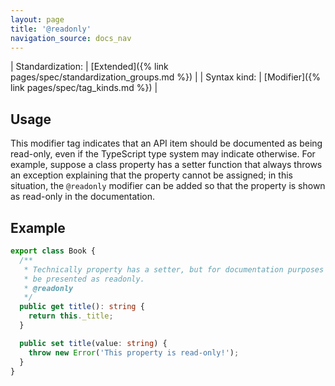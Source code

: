 ```yaml
---
layout: page
title: '@readonly'
navigation_source: docs_nav
---
```


| Standardization: | [Extended]({% link pages/spec/standardization_groups.md %}) |
| Syntax kind: | [Modifier]({% link pages/spec/tag_kinds.md %}) |


## Usage

This modifier tag indicates that an API item should be documented as being read-only, even if the TypeScript
type system may indicate otherwise.  For example, suppose a class property has a setter function that always
throws an exception explaining that the property cannot be assigned; in this situation, the `@readonly` modifier
can be added so that the property is shown as read-only in the documentation.


## Example

```ts
export class Book {
  /**
   * Technically property has a setter, but for documentation purposes it should
   * be presented as readonly.
   * @readonly
   */
  public get title(): string {
    return this._title;
  }

  public set title(value: string) {
    throw new Error('This property is read-only!');
  }
}
```

